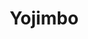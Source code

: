 ---
title: "Yojimbo"

year: 1961

director: "Akira Kurosawa"

summary: "A samurai without master wanders into a town. Two rivalling gangs can't believe what happens next!"

comment: "This samurai movie has been remade as 'A Fistful of Dollars' (1964) and 'Last man standing' 1996"

video: "https://media.giphy.com/media/v1.Y2lkPTc5MGI3NjExZmRncmsyZGhieGc3dXVoYWthajhyZ21panFvMXlhOGlxN2ZqbTFvOCZlcD12MV9pbnRlcm5hbF9naWZfYnlfaWQmY3Q9Zw/hD8GD5hNYIr6w/giphy.mp4"

image: "https://media.giphy.com/media/hD8GD5hNYIr6w/giphy.gif"

imdb: "https://www.imdb.com/title/tt0055630/"

quotes:
  - "Cooper. Two coffins... No, maybe three."
---